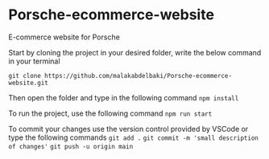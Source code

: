 # Porsche-ecommerce-website
E-commerce website for Porsche

Start by cloning the project in your desired folder, write the below command in your terminal

`git clone https://github.com/malakabdelbaki/Porsche-ecommerce-website.git`

Then open the folder and type in the following command
`npm install`

To run the project, use the following command
`npm run start`

To commit your changes use the version control provided by VSCode or type the following commands
`git add .`
`git commit -m 'small description of changes'`
`git push -u origin main`

